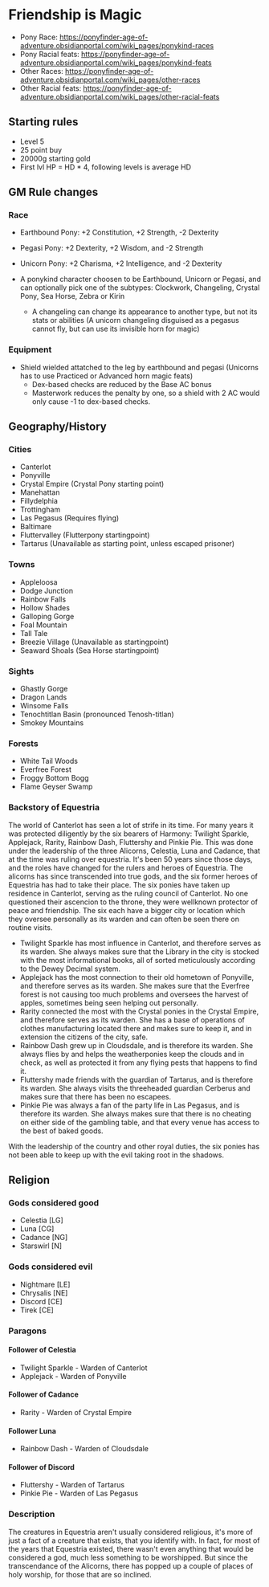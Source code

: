 # Friendship is Magic

* Pony Race:  https://ponyfinder-age-of-adventure.obsidianportal.com/wiki_pages/ponykind-races
* Pony Racial feats: https://ponyfinder-age-of-adventure.obsidianportal.com/wiki_pages/ponykind-feats
* Other Races: https://ponyfinder-age-of-adventure.obsidianportal.com/wiki_pages/other-races
* Other Racial feats: https://ponyfinder-age-of-adventure.obsidianportal.com/wiki_pages/other-racial-feats

## Starting rules
* Level 5
* 25 point buy
* 20000g starting gold
* First lvl HP = HD * 4, following levels is average HD

## GM Rule changes
### Race
* Earthbound Pony: +2 Constitution, +2 Strength, -2 Dexterity
* Pegasi Pony: +2 Dexterity, +2 Wisdom, and -2 Strength
* Unicorn Pony: +2 Charisma, +2 Intelligence, and -2 Dexterity

* A ponykind character choosen to be Earthbound, Unicorn or Pegasi, and can optionally pick one of the subtypes: Clockwork, Changeling, Crystal Pony, Sea Horse, Zebra or Kirin
  * A changeling can change its appearance to another type, but not its stats or abilities (A unicorn changeling disguised as a pegasus cannot fly, but can use its invisible horn for magic)

### Equipment
* Shield wielded attatched to the leg by earthbound and pegasi (Unicorns has to use Practiced or Advanced horn magic feats)
  * Dex-based checks are reduced by the Base AC bonus
  * Masterwork reduces the penalty by one, so a shield with 2 AC would only cause -1 to dex-based checks.

## Geography/History
### Cities
* Canterlot
* Ponyville
* Crystal Empire (Crystal Pony starting point)
* Manehattan
* Fillydelphia
* Trottingham
* Las Pegasus (Requires flying)
* Baltimare
* Fluttervalley (Flutterpony startingpoint)
* Tartarus (Unavailable as starting point, unless escaped prisoner)

### Towns
* Appleloosa
* Dodge Junction
* Rainbow Falls
* Hollow Shades
* Galloping Gorge
* Foal Mountain
* Tall Tale
* Breezie Village (Unavailable as startingpoint)
* Seaward Shoals (Sea Horse startingpoint)

### Sights
* Ghastly Gorge
* Dragon Lands
* Winsome Falls
* Tenochtitlan Basin (pronounced Tenosh-titlan)
* Smokey Mountains

### Forests
* White Tail Woods
* Everfree Forest
* Froggy Bottom Bogg
* Flame Geyser Swamp

### Backstory of Equestria
The world of Canterlot has seen a lot of strife in its time. For many years it was protected diligently by the six bearers of Harmony: Twilight Sparkle, Applejack, Rarity, Rainbow Dash, Fluttershy and Pinkie Pie. This was done under the leadership of the three Alicorns, Celestia, Luna and Cadance, that at the time was ruling over equestria. It's been 50 years since those days, and the roles have changed for the rulers and heroes of Equestria. The alicorns has since transcended into true gods, and the six former heroes of Equestria has had to take their place. The six ponies have taken up residence in Canterlot, serving as the ruling council of Canterlot. No one questioned their ascencion to the throne, they were wellknown protector of peace and friendship. The six each have a bigger city or location which they oversee personally as its warden and can often be seen there on routine visits. 

* Twilight Sparkle has most influence in Canterlot, and therefore serves as its warden. She always makes sure that the Library in the city is stocked with the most informational books, all of sorted meticulously according to the Dewey Decimal system.
* Applejack has the most connection to their old hometown of Ponyville, and therefore serves as its warden. She makes sure that the Everfree forest is not causing too much problems and oversees the harvest of apples, sometimes being seen helping out personally.
* Rarity connected the most with the Crystal ponies in the Crystal Empire, and therefore serves as its warden. She has a base of operations of clothes manufacturing located there and makes sure to keep it, and in extension the citizens of the city, safe.
* Rainbow Dash grew up in Cloudsdale, and is therefore its warden. She always flies by and helps the weatherponies keep the clouds and in check, as well as protected it from any flying pests that happens to find it.
* Fluttershy made friends with the guardian of Tartarus, and is therefore its warden. She always visits the threeheaded guardian Cerberus and makes sure that there has been no escapees.
* Pinkie Pie was always a fan of the party life in Las Pegasus, and is therefore its warden. She always makes sure that there is no cheating on either side of the gambling table, and that every venue has access to the best of baked goods.

With the leadership of the country and other royal duties, the six ponies has not been able to keep up with the evil taking root in the shadows. 

## Religion
### Gods considered good
* Celestia [LG]
* Luna [CG]
* Cadance [NG]
* Starswirl [N]

### Gods considered evil
* Nightmare [LE]
* Chrysalis [NE]
* Discord [CE]
* Tirek [CE]

### Paragons
#### Follower of Celestia
* Twilight Sparkle - Warden of Canterlot
* Applejack - Warden of Ponyville

#### Follower of Cadance
* Rarity - Warden of Crystal Empire

#### Follower Luna
* Rainbow Dash - Warden of Cloudsdale

#### Follower of Discord
* Fluttershy - Warden of Tartarus
* Pinkie Pie - Warden of Las Pegasus

### Description
The creatures in Equestria aren't usually considered religious, it's more of just a fact of a creature that exists, that you identify with. In fact, for most of the years that Equestria existed, there wasn't even anything that would be considered a god, much less something to be worshipped. But since the transcendance of the Alicorns, there has popped up a couple of places of holy worship, for those that are so inclined.